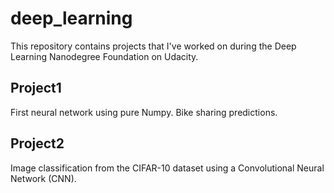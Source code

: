 # deep_learning
This repository contains projects that I've worked on during the Deep Learning Nanodegree Foundation on Udacity.

## Project1
First neural network using pure Numpy. Bike sharing predictions.

## Project2
Image classification from the CIFAR-10 dataset using a Convolutional Neural Network (CNN).
